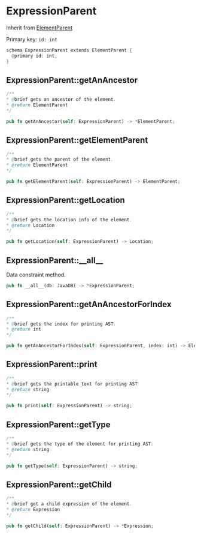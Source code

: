 # ExpressionParent

Inherit from [ElementParent](./ElementParent.md)

Primary key: `id: int`

```rust
schema ExpressionParent extends ElementParent {
  @primary id: int,
}
```
## ExpressionParent::getAnAncestor

```java
/**
* @brief gets an ancestor of the element.
* @return ElementParent 
*/
```
```rust
pub fn getAnAncestor(self: ExpressionParent) -> *ElementParent;
```
## ExpressionParent::getElementParent

```java
/**
* @brief gets the parent of the element.
* @return ElementParent 
*/
```
```rust
pub fn getElementParent(self: ExpressionParent) -> ElementParent;
```
## ExpressionParent::getLocation

```java
/**
* @brief gets the location info of the element.
* @return Location 
*/
```
```rust
pub fn getLocation(self: ExpressionParent) -> Location;
```
## ExpressionParent::\_\_all\_\_

Data constraint method.

```rust
pub fn __all__(db: JavaDB) -> *ExpressionParent;
```
## ExpressionParent::getAnAncestorForIndex

```java
/**
* @brief gets the index for printing AST.
* @return int 
*/
```
```rust
pub fn getAnAncestorForIndex(self: ExpressionParent, index: int) -> ElementParent;
```
## ExpressionParent::print

```java
/**
* @brief gets the printable text for printing AST
* @return string 
*/
```
```rust
pub fn print(self: ExpressionParent) -> string;
```
## ExpressionParent::getType

```java
/**
* @brief gets the type of the element for printing AST.
* @return string 
*/
```
```rust
pub fn getType(self: ExpressionParent) -> string;
```
## ExpressionParent::getChild

```java
/**
* @brief get a child expression of the element. 
* @return Expression 
*/
```
```rust
pub fn getChild(self: ExpressionParent) -> *Expression;
```
